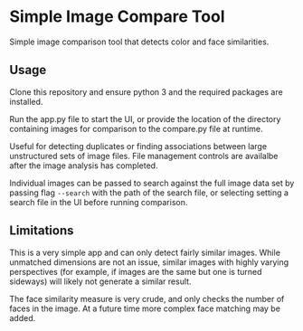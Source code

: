 
# Simple Image Compare Tool

Simple image comparison tool that detects color and face similarities.

## Usage

Clone this repository and ensure python 3 and the required packages are installed.

Run the app.py file to start the UI, or provide the location of the directory containing images for comparison to the compare.py file at runtime.

Useful for detecting duplicates or finding associations between large unstructured sets of image files. File management controls are availalbe after the image analysis has completed.

Individual images can be passed to search against the full image data set by passing flag `--search` with the path of the search file, or selecting setting a search file in the UI before running comparison.

## Limitations

This is a very simple app and can only detect fairly similar images. While unmatched dimensions are not an issue, similar images with highly varying perspectives (for example, if images are the same but one is turned sideways) will likely not generate a similar result.

The face similarity measure is very crude, and only checks the number of faces in the image. At a future time more complex face matching may be added.

